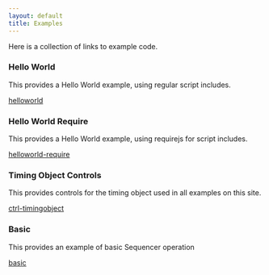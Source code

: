 ```yaml
---
layout: default
title: Examples
---
```


Here is a collection of links to example code.


<a name="helloworld"></a>
### Hello World

This provides a Hello World example, using regular script includes.

[helloworld](examples/hw.html)


<a name="helloworld-require"></a>
### Hello World Require

This provides a Hello World example, using requirejs for script includes.

[helloworld-require](examples/hw-require.html)


### Timing Object Controls

This provides controls for the timing object used in all examples on this site.

[ctrl-timingobject](examples/ctrl.html)

### Basic

This provides an example of basic Sequencer operation

[basic](examples/basic.html) 